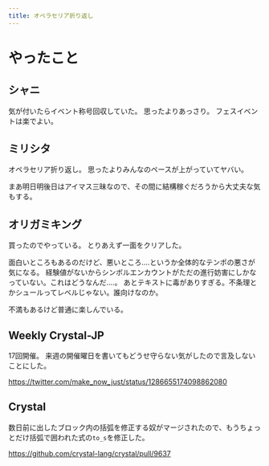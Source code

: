 ```yaml
---
title: オペラセリア折り返し
---
```


# やったこと

## シャニ

気が付いたらイベント称号回収していた。
思ったよりあっさり。
フェスイベントは楽でよい。

## ミリシタ

オペラセリア折り返し。
思ったよりみんなのペースが上がっていてヤバい。

まあ明日明後日はアイマス三昧なので、その間に結構稼ぐだろうから大丈夫な気もする。

## オリガミキング

買ったのでやっている。
とりあえず一面をクリアした。

面白いところもあるのだけど、悪いところ‥‥というか全体的なテンポの悪さが気になる。
経験値がないからシンボルエンカウントがただの進行妨害にしかなっていない。これはどうなんだ‥‥。
あとテキストに毒がありすぎる。不条理とかシュールってレベルじゃない。誰向けなのか。

不満もあるけど普通に楽しんでいる。

## Weekly Crystal-JP

17回開催。
来週の開催曜日を書いてもどうせ守らない気がしたので言及しないことにした。

<https://twitter.com/make_now_just/status/1286655174098862080>

## Crystal

数日前に出したブロック内の括弧を修正する奴がマージされたので、もうちょっとだけ括弧で囲われた式の`to_s`を修正した。

<https://github.com/crystal-lang/crystal/pull/9637>

